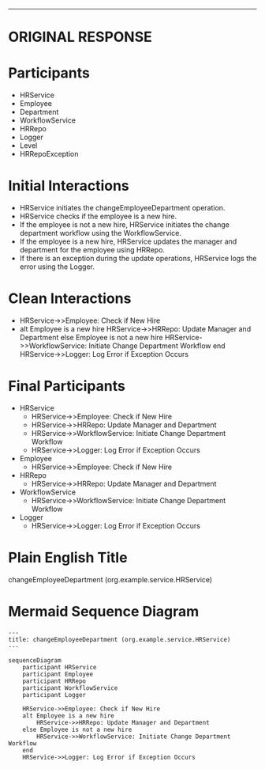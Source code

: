 ----
# ORIGINAL RESPONSE 
# Participants

* HRService
* Employee
* Department
* WorkflowService
* HRRepo
* Logger
* Level
* HRRepoException

# Initial Interactions

* HRService initiates the changeEmployeeDepartment operation.
* HRService checks if the employee is a new hire.
* If the employee is not a new hire, HRService initiates the change department workflow using the WorkflowService.
* If the employee is a new hire, HRService updates the manager and department for the employee using HRRepo.
* If there is an exception during the update operations, HRService logs the error using the Logger.

# Clean Interactions

* HRService->>Employee: Check if New Hire
* alt Employee is a new hire
    HRService->>HRRepo: Update Manager and Department
else Employee is not a new hire
    HRService->>WorkflowService: Initiate Change Department Workflow
end
HRService->>Logger: Log Error if Exception Occurs

# Final Participants

- HRService
  - HRService->>Employee: Check if New Hire
  - HRService->>HRRepo: Update Manager and Department
  - HRService->>WorkflowService: Initiate Change Department Workflow
  - HRService->>Logger: Log Error if Exception Occurs
- Employee
  - HRService->>Employee: Check if New Hire
- HRRepo
  - HRService->>HRRepo: Update Manager and Department
- WorkflowService
  - HRService->>WorkflowService: Initiate Change Department Workflow
- Logger
  - HRService->>Logger: Log Error if Exception Occurs

# Plain English Title

changeEmployeeDepartment (org.example.service.HRService)

# Mermaid Sequence Diagram

```mermaid
---
title: changeEmployeeDepartment (org.example.service.HRService)
---

sequenceDiagram
    participant HRService
    participant Employee
    participant HRRepo
    participant WorkflowService
    participant Logger

    HRService->>Employee: Check if New Hire
    alt Employee is a new hire
        HRService->>HRRepo: Update Manager and Department
    else Employee is not a new hire
        HRService->>WorkflowService: Initiate Change Department Workflow
    end
    HRService->>Logger: Log Error if Exception Occurs
```